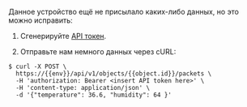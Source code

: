 Данное устройство ещё не присылало каких-либо данных, но это можно исправить: 

1. Сгенерируйте [API токен](https://sandbox.rightech.io/api-tokens#?v=create&scopes=objects_one_packets_post).

2. Отправьте нам немного данных через cURL: 

```console
$ curl -X POST \
  https://{{env}}/api/v1/objects/{{object.id}}/packets \
  -H 'authorization: Bearer <insert API token here>' \
  -H 'content-type: application/json' \
  -d '{"temperature": 36.6, "humidity": 64 }'
```

